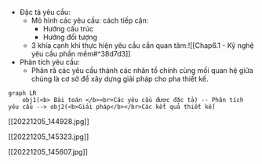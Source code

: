 * Đặc tả yêu cầu:
	* Mô hình các yêu cầu: cách tiếp cận:
		* Hướng cấu trúc
		* Hướng đối tượng
	* 3 khía cạnh khi thực hiện yêu cầu cần quan tâm:![[Chap6.1 - Kỹ nghệ yêu cầu phần mềm#^38d7d3]]
* Phân tích yêu cầu:
	* Phân rã các yêu cầu thành các nhân tố chính cùng mối quan hệ giữa chúng là cơ sở để xây dựng giải pháp cho pha thiết kế.

```mermaid
graph LR
	obj1(<b> Bài toán </b><br>Các yêu cầu được đặc tả) -- Phân tích yêu cầu --> obj2(<b>Giải pháp</b></br>Các kết quả thiết kế) 
```

[[20221205_144928.jpg]]

[[20221205_145323.jpg]]

[[20221205_145607.jpg]]

